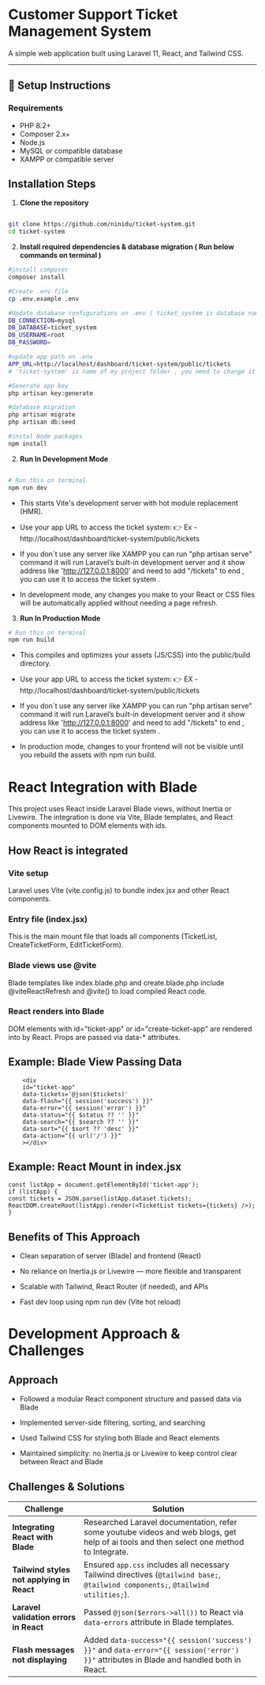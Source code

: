# Customer Support Ticket Management System

A simple web application built using Laravel 11, React, and Tailwind CSS.

---

## 🚀 Setup Instructions

### Requirements

- PHP 8.2+
- Composer 2.x+
- Node.js
- MySQL or compatible database
- XAMPP or compatible server  

## Installation Steps

1. **Clone the repository**

```bash

git clone https://github.com/ninidu/ticket-system.git
cd ticket-system
```
2. **Install required dependencies & database migration ( Run below commands on terminal )**
```bash
#install composer
composer install

#Create .env file
cp .env.example .env

#Update database configurations on .env ( ticket_system is database name , you can use any name for it )
DB_CONNECTION=mysql
DB_DATABASE=ticket_system
DB_USERNAME=root
DB_PASSWORD=

#update app path on .env
APP_URL=http://localhost/dashboard/ticket-system/public/tickets
# 'ticket-system' is name of my project folder , you need to change it according to your folder

#Generate app key
php artisan key:generate

#database migration
php artisan migrate
php artisan db:seed

#instal Node packages
npm install

```
2. **Run In Development Mode**

```bash

# Run this on terminal
npm run dev
```
- This starts Vite's development server with hot module replacement (HMR).

- Use your app URL to access the ticket system:
👉 Ex - http://localhost/dashboard/ticket-system/public/tickets

- If you don`t use any server like XAMPP you can run "php artisan serve" command it will run Laravel’s built-in development server and it show address like 'http://127.0.0.1:8000' and need to add "/tickets" to end , you can use it to access the ticket system .

- In development mode, any changes you make to your React or CSS files will be automatically applied without needing a page refresh.

3. **Run In Production Mode**

```bash
# Run this on terminal
npm run build

```
- This compiles and optimizes your assets (JS/CSS) into the public/build directory.

- Use your app URL to access the ticket system:
👉 EX - http://localhost/dashboard/ticket-system/public/tickets

- If you don`t use any server like XAMPP you can run "php artisan serve" command it will run Laravel’s built-in development server and it show address like 'http://127.0.0.1:8000' and need to add "/tickets" to end , you can use it to access the ticket system .

- In production mode, changes to your frontend will not be visible until you rebuild the assets with npm run build.

# React Integration with Blade
This project uses React inside Laravel Blade views, without Inertia or Livewire. The integration is done via Vite, Blade templates, and React components mounted to DOM elements with ids.


## How React is integrated

### Vite setup
Laravel uses Vite (vite.config.js) to bundle index.jsx and other React components.

### Entry file (index.jsx)
This is the main mount file that loads all components (TicketList, CreateTicketForm, EditTicketForm).

### Blade views use @vite
Blade templates like index.blade.php and create.blade.php include @viteReactRefresh and @vite() to load compiled React code.

### React renders into Blade
DOM elements with id="ticket-app" or id="create-ticket-app" are rendered into by React. Props are passed via data-* attributes.

## Example: Blade View Passing Data
        <div
        id="ticket-app"
        data-tickets='@json($tickets)'
        data-flash="{{ session('success') }}"
        data-error="{{ session('error') }}"
        data-status="{{ $status ?? '' }}"
        data-search="{{ $search ?? '' }}"
        data-sort="{{ $sort ?? 'desc' }}"
        data-action="{{ url('/') }}"
        ></div>

## Example: React Mount in index.jsx
    const listApp = document.getElementById('ticket-app');
    if (listApp) {
    const tickets = JSON.parse(listApp.dataset.tickets);
    ReactDOM.createRoot(listApp).render(<TicketList tickets={tickets} />);
    }

## Benefits of This Approach

- Clean separation of server (Blade) and frontend (React)

- No reliance on Inertia.js or Livewire — more flexible and transparent

- Scalable with Tailwind, React Router (if needed), and APIs

- Fast dev loop using npm run dev (Vite hot reload)


# Development Approach & Challenges

## Approach

- Followed a modular React component structure and passed data via Blade

- Implemented server-side filtering, sorting, and searching

- Used Tailwind CSS for styling both Blade and React elements

- Maintained simplicity: no Inertia.js or Livewire to keep control clear between React and Blade

## Challenges & Solutions

| **Challenge**                             | **Solution**                                                                                                                                                      |
| ----------------------------------------- | ----------------------------------------------------------------------------------------------------------------------------------------------------------------- |
| **Integrating React with Blade**          | Researched Laravel documentation, refer some youtube videos and web blogs, get help of ai tools and then select one method to Integrate.                                       |
| **Tailwind styles not applying in React** | Ensured `app.css` includes all necessary Tailwind directives (`@tailwind base;`, `@tailwind components;`, `@tailwind utilities;`). |
| **Laravel validation errors in React**    | Passed `@json($errors->all())` to React via `data-errors` attribute in Blade templates.                                                                           |
| **Flash messages not displaying**         | Added `data-success="{{ session('success') }}"` and `data-error="{{ session('error') }}"` attributes in Blade and handled both in React.                          |

        






